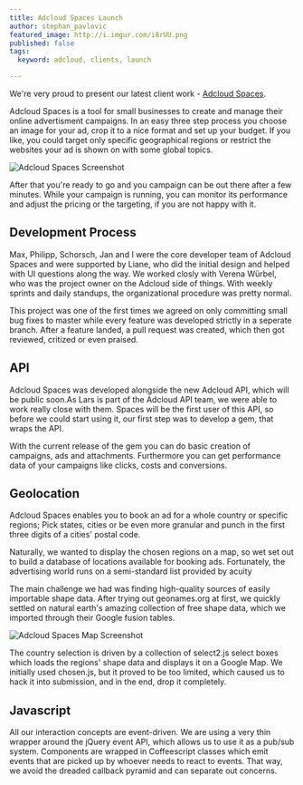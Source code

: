 ```yaml
---
title: Adcloud Spaces Launch
author: stephan_pavlovic
featured_image: http://i.imgur.com/i8rUU.png
published: false
tags:
  keyword: adcloud, clients, launch

---
```

We're very proud to present our latest client work - [Adcloud Spaces](http://spaces.adcloud.com).

Adcloud Spaces is a tool for small businesses to create and manage their online advertisment campaigns. In an easy three step process you choose an image for your ad, crop it to a nice format and set up your budget. If you like, you could target only specific geographical regions or restrict the websites your ad is shown on with some global topics.

![Adcloud Spaces Screenshot](http://i.imgur.com/fsjrO.png)

After that you're ready to go and you campaign can be out there after a few minutes. While your campaign is running, you can monitor its performance and adjust the pricing or the targeting, if you are not happy with it.

Development Process
-------------------

Max, Philipp, Schorsch, Jan and I were the core developer team of Adcloud Spaces and were supported by Liane, who did the initial design and helped with UI questions along the way. We worked closly with Verena Würbel, who was the project owner on the Adcloud side of things. With weekly sprints and daily standups, the organizational procedure was pretty normal.

This project was one of the first times we agreed on only committing small bug fixes to master while every feature was developed strictly in a seperate branch. After a feature landed, a pull request was created, which then got reviewed, critized or even praised.

API
-----------

Adcloud Spaces was developed alongside the new Adcloud API, which will be public soon.As Lars is part of the Adcloud API team, we were able to work really close with them. Spaces will be the first user of this API, so before we could start using it, our first step was to develop a gem, that wraps the API.

With the current release of the gem you can do basic creation of campaigns, ads and attachments. Furthermore you can get performance data of your campaigns like clicks, costs and conversions.

Geolocation
-----------

Adcloud Spaces enables you to book an ad for a whole country or specific regions; Pick states, cities or be even more granular and punch in the first three digits of a cities' postal code.

Naturally, we wanted to display the chosen regions on a map, so wet set out to build a database of locations available for booking ads. Fortunately, the advertising world runs on a semi-standard list provided by acuity

The main challenge we had was finding high-quality sources of easily importable shape data. After trying out geonames.org at first, we quickly settled on natural earth's amazing collection of free shape data, which we imported through their Google fusion tables.

![Adcloud Spaces Map Screenshot](http://i.imgur.com/i8rUU.png)

The country selection is driven by a collection of select2.js select boxes which loads the regions' shape data and displays it on a Google Map. We initially used chosen.js, but it proved to be too limited, which caused us to hack it into submission, and in the end, drop it completely.

Javascript
----------

All our interaction concepts are event-driven. We are using a very thin wrapper around the jQuery event API, which allows us to use it as a pub/sub system. Components are wrapped in Coffeescript classes which emit events that are picked up by whoever needs to react to events. That way, we avoid the dreaded callback pyramid and can separate out concerns.
